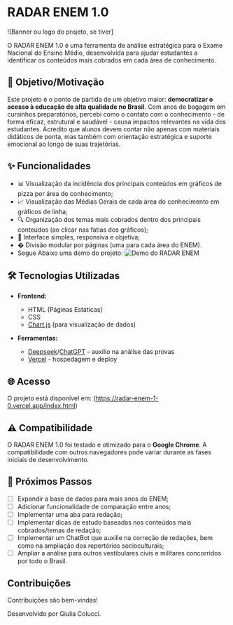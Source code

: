 # RADAR ENEM 1.0

![Banner ou logo do projeto, se tiver] 

O RADAR ENEM 1.0 é uma ferramenta de análise estratégica para o Exame Nacional do Ensino Médio, desenvolvida para ajudar estudantes a identificar os conteúdos mais cobrados em cada área de conhecimento.

## 🚀 Objetivo/Motivação

Este projeto é o ponto de partida de um objetivo maior: **democratizar o acesso à educação de alta qualidade no Brasil**. Com anos de bagagem em cursinhos preparatórios, percebi como o contato com o conhecimento - de forma eficaz, estrutural e saudável - causa impactos relevantes na vida dos estudantes. 
Acredito que alunos devem contar não apenas com materiais didáticos de ponta, mas também com orientação estratégica e suporte emocional ao longo de suas trajetórias.

## ✨ Funcionalidades

- 📊 Visualização da incidência dos principais conteúdos em gráficos de pizza por área do conhecimento;
- 📈 Visualização das Médias Gerais de cada área do conhecimento em gráficos de linha;
- 🔍 Organização dos temas mais cobrados dentro dos principais conteúdos (ao clicar nas fatias dos gráficos);
- 📱 Interface simples, responsiva e objetiva;
- � Divisão modular por páginas (uma para cada área do ENEM).
- Segue Abaixo uma demo do projeto:
![Demo do RADAR ENEM](assets/Gifdemo.gif)

## 🛠️ Tecnologias Utilizadas

- **Frontend:**
  - HTML (Páginas Estáticas)
  - CSS
  - [Chart.js](https://www.chartjs.org/) (para visualização de dados)

- **Ferramentas:**
  - [Deepseek](https://www.deepseek.com)/[ChatGPT](https://chat.openai.com) - auxílio na análise das provas
  - [Vercel](https://vercel.com) - hospedagem e deploy

## 🌐 Acesso

O projeto está disponível em: (https://radar-enem-1-0.vercel.app/index.html)

## ⚠️ Compatibilidade

O RADAR ENEM 1.0 foi testado e otimizado para o **Google Chrome**. A compatibilidade com outros navegadores pode variar durante as fases iniciais de desenvolvimento.

## 📌 Próximos Passos

- [ ] Expandir a base de dados para mais anos do ENEM;
- [ ] Adicionar funcionalidade de comparação entre anos;
- [ ] Implementar uma aba para redação;
- [ ] Implementar dicas de estudo baseadas nos conteúdos mais cobrados/temas de redação;
- [ ] Implementar um ChatBot que auxilie na correção de redações, bem como na ampliação dos repertórios socioculturais;
- [ ] Ampliar a análise para outros vestibulares civis e militares concorridos por todo o Brasil.

## Contribuições
Contribuições são bem-vindas!


Desenvolvido por Giulia Colucci.
